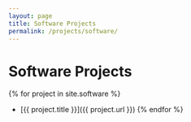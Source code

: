 ```yaml
---
layout: page
title: Software Projects
permalink: /projects/software/
---
```


# Software Projects

{% for project in site.software %}
- [{{ project.title }}]({{ project.url }})
{% endfor %}


